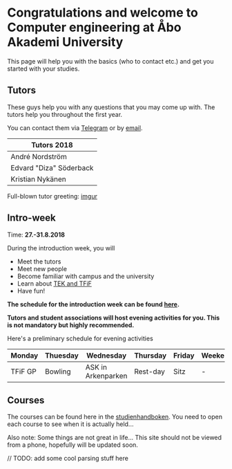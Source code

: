 # Congratulations and welcome to Computer engineering at Åbo Akademi University

This page will help you with the basics (who to contact etc.) and get you started with your studies.

## Tutors

These guys help you with any questions that you may come up with. The tutors help you throughout the first year.

You can contact them via [Telegram](COMMUNICATION.md#telegram) or by [email](COMMUNICATION.md#email).

| Tutors 2018               |
| ------------------------- |
| André Nordström           |
| Edvard "Diza" Söderback   |
| Kristian Nykänen          |

Full-blown tutor greeting: [imgur](https://imgur.com/a/fZdNxxt)

## Intro-week

Time: **27.-31.8.2018**

During the introduction week, you will

* Meet the tutors
* Meet new people
* Become familiar with campus and the university
* Learn about [TEK and TFiF](TEKTFIF.md)
* Have fun!

**The schedule for the introduction week can be found [here](https://www.abo.fi/wp-content/uploads/2018/06/Studorientering-IT.pdf).**

**Tutors and student associations will host evening activities for you. This is not mandatory but highly recommended.**

Here's a preliminary schedule for evening activities

| Monday   | Thuesday     | Wednesday         | Thursday   | Friday   | Weekend     |
| ---------|--------------|-------------------|------------|----------|-------------|
| TFiF GP  | Bowling      | ASK in Arkenparken| Rest-day   | Sitz     | -           |

## Courses

The courses can be found here in the [studienhandboken](http://studiehandboken.abo.fi/sv/degree-programme/5071). You need to open each course to see when it is actually held...

Also note: Some things are not great in life... This site should not be viewed from a phone, hopefully will be updated soon.

// TODO: add some cool parsing stuff here
